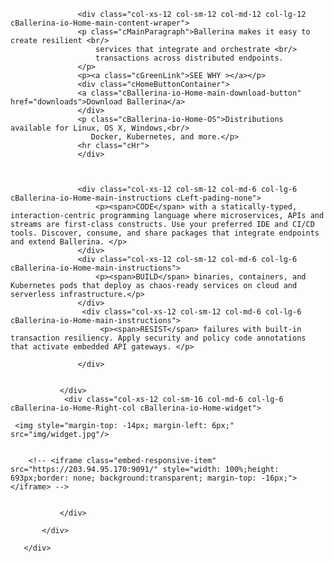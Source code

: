 <div class="row cBallerina-io-Gray-row">
         <div class="container">
               <div class="col-xs-12 col-sm-16 col-md-6 col-lg-6 cBallerina-io-Home-Left-col">


                   <div class="col-xs-12 col-sm-12 col-md-12 col-lg-12 cBallerina-io-Home-main-content-wraper">
                   <p class="cMainParagraph">Ballerina makes it easy to create resilient <br/>
                       services that integrate and orchestrate <br/>
                       transactions across distributed endpoints.
                   </p>
                   <p><a class="cGreenLink">SEE WHY ></a></p>
                   <div class="cHomeButtonContainer">
                   <a class="cBallerina-io-Home-main-download-button" href="downloads">Download Ballerina</a>
                   </div>
                   <p class="cBallerina-io-Home-OS">Distributions available for Linux, OS X, Windows,<br/>
                      Docker, Kubernetes, and more.</p>
                   <hr class="cHr">
                   </div>



                   <div class="col-xs-12 col-sm-12 col-md-6 col-lg-6 cBallerina-io-Home-main-instructions cLeft-pading-none">
                       <p><span>CODE</span> with a statically-typed, interaction-centric programming language where microservices, APIs and streams are first-class constructs. Use your preferred IDE and CI/CD tools. Discover, consume, and share packages that integrate endpoints and extend Ballerina. </p>
                   </div>
                   <div class="col-xs-12 col-sm-12 col-md-6 col-lg-6 cBallerina-io-Home-main-instructions">
                       <p><span>BUILD</span> binaries, containers, and Kubernetes pods that deploy as chaos-ready services on cloud and serverless infrastructure.</p>
                   </div>
                    <div class="col-xs-12 col-sm-12 col-md-6 col-lg-6 cBallerina-io-Home-main-instructions">
                        <p><span>RESIST</span> failures with built-in transaction resiliency. Apply security and policy code annotations that activate embedded API gateways. </p>

                   </div>


               </div>
                <div class="col-xs-12 col-sm-16 col-md-6 col-lg-6 cBallerina-io-Home-Right-col cBallerina-io-Home-widget">

     <img style="margin-top: -14px; margin-left: 6px;" src="img/widget.jpg"/>


        <!-- <iframe class="embed-responsive-item" src="https://203.94.95.170:9091/" style="width: 100%;height: 693px;border: none; background:transparent; margin-top: -16px;"></iframe> -->


               </div>

           </div>

       </div>

